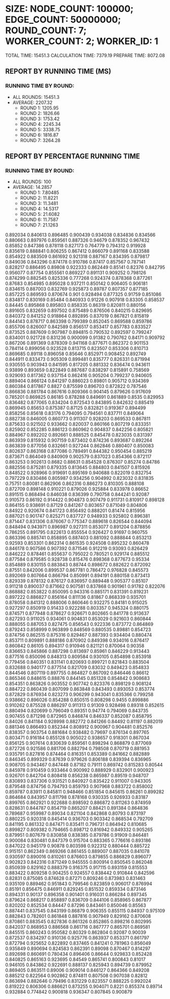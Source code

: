 
# SIZE: NODE_COUNT: 100000; EDGE_COUNT: 50000000; ROUND_COUNT: 7; WORKER_COUNT: 2; WORKER_ID: 1
 TOTAL TIME: 15451.3
 CALCULATION TIME: 7379.19
 PREPARE TIME: 8072.08

## REPORT BY RUNNING TIME (MS)

 ### RUNNING TIME BY ROUND:

  + ALL ROUNDS: 15451.3
  + AVERAGE: 2207.32
     + ROUND 1: 1205.95
     + ROUND 2: 1826.66
     + ROUND 3: 1753.42
     + ROUND 4: 2245.34
     + ROUND 5: 3338.75
     + ROUND 6: 1816.87
     + ROUND 7: 3264.28

## REPORT BY PERCENTAGE RUNNING TIME

 ### RUNNING TIME BY ROUND:

  + ALL ROUNDS: 100
  + AVERAGE: 14.2857
     + ROUND 1: 7.80485
     + ROUND 2: 11.8221
     + ROUND 3: 11.3481
     + ROUND 4: 14.5317
     + ROUND 5: 21.6082
     + ROUND 6: 11.7587
     + ROUND 7: 21.1263

0.892034 0.840613 0.896485 0.900439 0.934038 0.834836 0.834566 0.880663 0.897976 0.859561 0.887326 0.94679 0.878352 0.967432 0.85852 0.847386 0.878118 0.827173 0.764779 0.794312 0.919928 0.835619 0.888841 0.806255 0.867412 0.866079 0.891168 0.833588 0.854922 0.883509 0.861692 0.921318 0.887167 0.834395 0.879817 0.849036 0.843296 0.874178 0.910786 0.87417 0.857567 0.787141 0.828217 0.886495 0.89808 0.922333 0.862449 0.85141 0.82376 0.842795 0.956077 0.87754 0.855561 0.869227 0.891131 0.909252 0.798126 0.874299 0.882545 0.825336 0.777268 0.924374 0.878368 0.877261 0.87683 0.854985 0.895028 0.937211 0.850142 0.906405 0.906181 0.834615 0.887003 0.832769 0.925873 0.89787 0.807357 0.877185 0.857225 0.869593 0.870674 0.901 0.928494 0.877325 0.91759 0.851086 0.834817 0.830169 0.85484 0.840933 0.91226 0.907918 0.83305 0.858537 0.84445 0.895868 0.895803 0.858335 0.86319 0.820811 0.880156 0.891605 0.832659 0.897502 0.875489 0.876506 0.840215 0.829695 0.840372 0.841252 0.918864 0.892895 0.837019 0.867821 0.815819 0.844143 0.878717 0.863398 0.799389 0.852045 0.869588 0.859786 0.855706 0.826007 0.842589 0.856517 0.853417 0.857783 0.833527 0.873525 0.887609 0.907987 0.894815 0.790532 0.892597 0.799247 0.834001 0.921728 0.831236 0.900099 0.91382 0.790762 0.84171 0.909792 0.867206 0.891369 0.878309 0.941168 0.877671 0.862372 0.901153 0.784114 0.899056 0.923528 0.813715 0.823507 0.853306 0.810713 0.869685 0.89118 0.896058 0.85646 0.852971 0.908452 0.892749 0.844911 0.833473 0.905309 0.899481 0.835777 0.826331 0.871994 0.930555 0.903943 0.841595 0.817205 0.881332 0.836474 0.943611 0.93899 0.893659 0.822849 0.887687 0.838297 0.815891 0.758569 0.929093 0.817362 0.937154 0.862416 0.905204 0.799237 0.940605 0.889404 0.866124 0.841297 0.886023 0.89801 0.905712 0.934369 0.860384 0.817867 0.8827 0.875599 0.896703 0.872822 0.787546 0.866836 0.881784 0.867616 0.809366 0.904145 0.879626 0.917609 0.785201 0.869825 0.86185 0.878288 0.849691 0.861889 0.8535 0.829953 0.836482 0.877065 0.834204 0.872543 0.843895 0.842632 0.885419 0.869945 0.85653 0.875387 0.87125 0.832821 0.919367 0.894499 0.858256 0.85618 0.83176 0.794095 0.794561 0.837711 0.849064 0.882738 0.846005 0.860773 0.911307 0.928203 0.869533 0.867811 0.875633 0.921502 0.933662 0.820037 0.860166 0.807219 0.833351 0.825902 0.852285 0.886123 0.860962 0.904837 0.842256 0.805821 0.884967 0.892202 0.892661 0.888525 0.845478 0.823035 0.831397 0.863939 0.815932 0.907159 0.873402 0.874236 0.893687 0.892264 0.863839 0.877056 0.832661 0.927244 0.862846 0.880407 0.850083 0.802637 0.863168 0.877086 0.789491 0.844382 0.950454 0.885219 0.873671 0.864049 0.840909 0.902579 0.837023 0.854366 0.872117 0.863253 0.902613 0.8682 0.88631 0.854528 0.876307 0.85274 0.84786 0.882556 0.875281 0.879335 0.813645 0.884803 0.841507 0.815926 0.848522 0.928966 0.919691 0.895169 0.940688 0.822019 0.832754 0.797229 0.830486 0.805987 0.934256 0.904992 0.823032 0.831835 0.75751 0.80081 0.862906 0.862316 0.886273 0.810305 0.888108 0.872709 0.898148 0.910221 0.879026 0.925884 0.833978 0.86652 0.891515 0.868494 0.846038 0.836399 0.790758 0.844241 0.92087 0.910573 0.86192 0.914422 0.904873 0.907479 0.911731 0.810917 0.898128 0.864155 0.938691 0.87129 0.841267 0.803657 0.871049 0.804806 0.84922 0.920674 0.841723 0.856492 0.888201 0.81474 0.815956 0.887021 0.901747 0.825271 0.837727 0.948933 0.925802 0.896381 0.871447 0.831306 0.876067 0.775347 0.889618 0.826544 0.844094 0.848494 0.943971 0.896987 0.927311 0.853077 0.891204 0.878856 0.786255 0.891795 0.822613 0.855554 0.926427 0.91697 0.960755 0.863396 0.885741 0.858895 0.887403 0.881092 0.888844 0.853213 0.92593 0.853301 0.862314 0.861535 0.924508 0.895232 0.860478 0.846178 0.907586 0.907392 0.871546 0.912219 0.93093 0.826429 0.846222 0.878461 0.855637 0.795022 0.780521 0.929174 0.885512 0.877584 0.879585 0.928738 0.815476 0.898368 0.877673 0.95334 0.854889 0.830155 0.883843 0.88744 0.898672 0.882622 0.872092 0.87551 0.842006 0.899537 0.867781 0.786472 0.976828 0.845573 0.892069 0.807664 0.866794 0.850991 0.894191 0.880158 0.873413 0.829339 0.878132 0.876127 0.836957 0.889448 0.905377 0.85107 0.911218 0.890037 0.871662 0.907581 0.837868 0.901961 0.91782 0.822076 0.868882 0.853822 0.850095 0.943316 0.885171 0.831391 0.819231 0.897222 0.886827 0.856164 0.811136 0.81867 0.868339 0.935701 0.878058 0.841312 0.888006 0.860646 0.932275 0.84181 0.915025 0.927297 0.850919 0.91433 0.922288 0.803357 0.945324 0.880175 0.874571 0.877948 0.878627 0.926671 0.802665 0.841778 0.913637 0.827293 0.911025 0.934061 0.904831 0.853029 0.921603 0.860844 0.888055 0.887053 0.827475 0.856543 0.922336 0.873772 0.864869 0.879243 0.858999 0.963899 0.848569 0.880535 0.89881 0.854723 0.874756 0.862515 0.875316 0.829467 0.887393 0.934404 0.880474 0.853711 0.809891 0.888186 0.870902 0.849398 0.934016 0.876417 0.860842 0.86105 0.894317 0.910946 0.821121 0.870064 0.90358 0.836653 0.845866 0.887298 0.813697 0.85961 0.846229 0.913443 0.877516 0.850096 0.848313 0.809584 0.930105 0.854898 0.853918 0.779456 0.840351 0.831141 0.820693 0.899721 0.821843 0.883504 0.832688 0.940177 0.877514 0.821709 0.83032 0.849423 0.854833 0.844546 0.807119 0.897755 0.864827 0.867092 0.846446 0.86612 0.865346 0.848615 0.88876 0.844145 0.851328 0.854842 0.908683 0.854351 0.863826 0.903552 0.907742 0.823376 0.898129 0.908124 0.884722 0.860439 0.807099 0.863848 0.843493 0.893053 0.853774 0.872829 0.876934 0.823273 0.906299 0.943041 0.835366 0.799258 0.938662 0.896026 0.854288 0.850515 0.808298 0.9455 0.899886 0.910262 0.875528 0.886297 0.911313 0.91309 0.928498 0.89318 0.852615 0.880494 0.820699 0.796049 0.89351 0.94774 0.794069 0.843735 0.907455 0.871298 0.872965 0.846874 0.846337 0.852087 0.858795 0.84026 0.841184 0.928998 0.882772 0.841266 0.84492 0.81197 0.882019 0.881346 0.866493 0.852344 0.808912 0.900967 0.904481 0.852576 0.838357 0.903754 0.881684 0.938482 0.79697 0.876134 0.897765 0.803471 0.916184 0.855128 0.905022 0.938657 0.918301 0.867034 0.856125 0.907614 0.830639 0.859561 0.898294 0.868879 0.877069 0.872726 0.921586 0.881706 0.882794 0.798508 0.870719 0.881953 0.935791 0.827816 0.874464 0.816351 0.853389 0.841662 0.882889 0.846345 0.899329 0.87639 0.979626 0.806188 0.839394 0.836965 0.908705 0.943467 0.847448 0.87182 0.79111 0.869742 0.815283 0.80544 0.845978 0.910459 0.933464 0.900992 0.888929 0.832901 0.900923 0.926701 0.842704 0.808418 0.856238 0.865987 0.89519 0.948707 0.830893 0.837306 0.931521 0.840927 0.835422 0.911007 0.943305 0.879548 0.874756 0.794793 0.859793 0.907968 0.883722 0.858002 0.859787 0.83911 0.845811 0.948466 0.851854 0.845615 0.86261 0.899282 0.864684 0.843957 0.811798 0.878168 0.930335 0.926933 0.83187 0.899765 0.862921 0.922688 0.898592 0.886872 0.811263 0.874959 0.828631 0.844787 0.854719 0.865207 0.88421 0.891384 0.864836 0.789687 0.959987 0.89034 0.821104 0.842868 0.80793 0.873197 0.880225 0.920318 0.845414 0.936703 0.903342 0.868534 0.792709 0.841195 0.861332 0.847471 0.835411 0.796731 0.864942 0.810685 0.899827 0.809382 0.794665 0.898712 0.816942 0.849332 0.905265 0.879951 0.807679 0.830858 0.838385 0.879786 0.91909 0.846481 0.900084 0.830481 0.847379 0.915704 0.883365 0.776616 0.893186 0.847022 0.945179 0.90878 0.803598 0.922312 0.880444 0.885722 0.915151 0.862349 0.869266 0.861455 0.889007 0.887035 0.841078 0.930597 0.890016 0.810261 0.876603 0.879855 0.886829 0.896077 0.902823 0.842316 0.871249 0.945555 0.800914 0.850545 0.862048 0.850939 0.829162 0.888379 0.916375 0.917115 0.893159 0.815553 0.883422 0.809258 0.904255 0.924557 0.838442 0.910844 0.842596 0.82831 0.875085 0.874628 0.87271 0.809246 0.873983 0.831463 0.935109 0.889462 0.951843 0.799546 0.823859 0.906017 0.876994 0.85191 0.856475 0.846911 0.829245 0.851532 0.859334 0.873146 0.894331 0.90137 0.896358 0.901401 0.916031 0.866284 0.897345 0.879624 0.868217 0.858897 0.836709 0.844106 0.858965 0.867877 0.820202 0.852534 0.84447 0.87296 0.843461 0.850046 0.85563 0.887441 0.837545 0.843199 0.86879 0.906355 0.855115 0.84937 0.975109 0.882843 0.782601 0.861848 0.887816 0.907949 0.829162 0.870608 0.870861 0.883545 0.827836 0.861326 0.852865 0.898216 0.802995 0.842037 0.868953 0.886568 0.861716 0.867777 0.865701 0.869581 0.845515 0.860243 0.950582 0.80329 0.862804 0.92087 0.90039 0.872537 0.834297 0.910136 0.925776 0.863937 0.853371 0.861797 0.872794 0.925652 0.822892 0.837465 0.841241 0.781963 0.856049 0.935849 0.890694 0.824583 0.862391 0.89098 0.870467 0.814297 0.892698 0.860691 0.780434 0.896406 0.86644 0.929833 0.852428 0.840825 0.865163 0.923695 0.84549 0.865741 0.800843 0.81017 0.946105 0.843862 0.922691 0.888137 0.825943 0.894739 0.879952 0.869405 0.863511 0.89006 0.909014 0.846127 0.864366 0.849208 0.885212 0.822564 0.902862 0.874811 0.807508 0.907038 0.82812 0.863694 0.882646 0.79496 0.831229 0.823557 0.888225 0.992024 0.819222 0.806306 0.886621 0.873255 0.904071 0.8221 0.855374 0.89714 0.932884 0.774842 0.900818 0.936347 0.807845 0.900879 